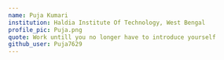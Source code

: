 ```yaml
---
name: Puja Kumari
institution: Haldia Institute Of Technology, West Bengal
profile_pic: Puja.png 
quote: Work untill you no longer have to introduce yourself
github_user: Puja7629
---
```

